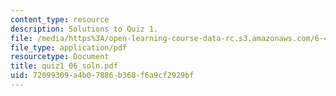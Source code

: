 ```yaml
---
content_type: resource
description: Solutions to Quiz 1.
file: /media/https%3A/open-learning-course-data-rc.s3.amazonaws.com/6-450-principles-of-digital-communications-i-fall-2006/72099309a4b07886b368f6a9cf2929bf_quiz1_06_soln.pdf
file_type: application/pdf
resourcetype: Document
title: quiz1_06_soln.pdf
uid: 72099309-a4b0-7886-b368-f6a9cf2929bf
---
```

